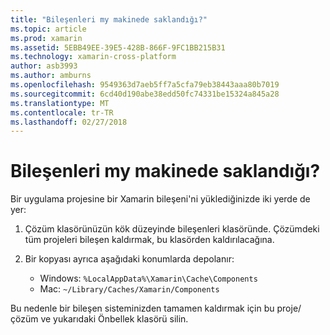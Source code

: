 ```yaml
---
title: "Bileşenleri my makinede saklandığı?"
ms.topic: article
ms.prod: xamarin
ms.assetid: 5EBB49EE-39E5-428B-866F-9FC1BB215B31
ms.technology: xamarin-cross-platform
author: asb3993
ms.author: amburns
ms.openlocfilehash: 9549363d7aeb5ff7a5cfa79eb38443aaa80b7019
ms.sourcegitcommit: 6cd40d190abe38edd50fc74331be15324a845a28
ms.translationtype: MT
ms.contentlocale: tr-TR
ms.lasthandoff: 02/27/2018
---
```

# <a name="where-are-the-components-stored-on-my-machine"></a>Bileşenleri my makinede saklandığı?

Bir uygulama projesine bir Xamarin bileşeni'ni yüklediğinizde iki yerde de yer:

1. Çözüm klasörünüzün kök düzeyinde bileşenleri klasöründe. Çözümdeki tüm projeleri bileşen kaldırmak, bu klasörden kaldırılacağına.

2. Bir kopyası ayrıca aşağıdaki konumlarda depolanır:
    - Windows: `%LocalAppData%\Xamarin\Cache\Components`
    - Mac: `~/Library/Caches/Xamarin/Components`

Bu nedenle bir bileşen sisteminizden tamamen kaldırmak için bu proje/çözüm ve yukarıdaki Önbellek klasörü silin.
